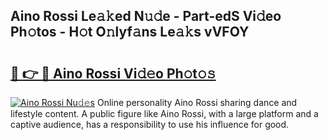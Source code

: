 ## Aino Rossi Le𝚊𝚔ed N𝚞𝚍e - Part-edS Vi𝚍eo Ph𝚘tos - H𝚘t O𝚗lyf𝚊ns Le𝚊𝚔s vVFOY

# <h2><a href="http://hf4h46.feru.top/?c=Aino+Rossi">🔗 👉 🔴 Aino Rossi Vi𝚍𝚎o Ph𝚘t𝚘𝚜</a></h2>

[![Aino Rossi Nu𝚍𝚎s](https://i.imgur.com/0TWrTi3.gif)](http://hf4h46.feru.top/?c=Aino+Rossi)
Online personality Aino Rossi sharing dance and lifestyle content. A public figure like Aino Rossi, with a large platform and a captive audience, has a responsibility to use his influence for good. 
